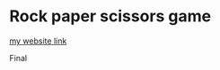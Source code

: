 
# Rock paper scissors game

[my website link](https://lucaslazer.github.io/jsGameClass/Final/index.html)

Final


